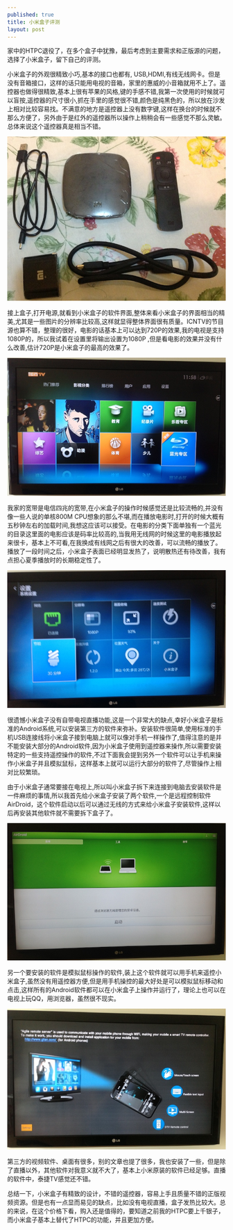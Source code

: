 ```yaml
---
published: true
title: 小米盒子评测
layout: post
---
```


家中的HTPC退役了，在多个盒子中犹豫，最后考虑到主要需求和正版源的问题，选择了小米盒子，留下自己的评测。

小米盒子的外观很精致小巧,基本的接口也都有, USB,HDMI,有线无线网卡。但是没有音箱接口，这样的话只能用电视的音箱，家里的惠威的小音箱就用不上了。遥控器也做得很精致,基本上很有苹果的风格,键的手感不错,我第一次使用的时候就可以盲按,遥控器的尺寸很小,抓在手里的感觉很不错,颜色是纯黑色的，所以放在沙发上相对比较容易找。不满意的地方是遥控器上没有数字键,这样在换台的时候就不那么方便了，另外由于是红外的遥控器所以操作上稍稍会有一些感觉不那么灵敏。总体来说这个遥控器真是相当不错。

![](/public/images/2013-05-19-mi-box-1.jpg)

接上盒子,打开电源,就看到小米盒子的软件界面,整体来看小米盒子的界面相当的精美,尤其是一些图片的分辨率比较高,这样就显得整体界面很有质量。ICNTV的节目源也算不错，整理的很好，电影的话基本上可以达到720P的效果,我的电视是支持1080P的，所以我试着在设置里将输出设置为1080P ,但是看电影的效果并没有什么改善,估计720P是小米盒子的最高的效果了。

![](/public/images/2013-05-19-mi-box-2.jpg)

我家的宽带是电信四兆的宽带,在小米盒子的操作时候感觉还是比较流畅的,并没有像一些人说的单核800M CPU想象的那么不堪,而在播放电影时,打开的时候大概有五秒钟左右的加载时间,我想这应该可以接受。在电影的分类下面单独有一个蓝光的目录这里面的电影应该是码率比较高的,当我用无线网的时候这里的电影播放起来很卡，基本上不可看,在我换成有线网之后有很大的改善，可以流畅的播放了。播放了一段时间之后，小米盒子表面已经明显发热了，说明散热还有待改善，我有点担心夏季播放时的长期稳定性了。

![](/public/images/2013-05-19-mi-box-3.jpg)
 
很遗憾小米盒子没有自带电视直播功能,这是一个非常大的缺点,幸好小米盒子是标准的Android系统,可以安装第三方的软件来弥补。安装软件很简单,使用标准的手机USB连接线将小米盒子接到电脑上就可以像对手机一样操作了,值得注意的是并不能安装大部分的Android软件,因为小米盒子使用到遥控器来操作,所以需要安装特定的一些支持遥控操作的软件,不过下面我会提到另外一个软件可以让手机来操作小米盒子并且模拟鼠标，这样基本上就可以运行大部分的软件了,尽管操作上相对比较繁琐。


由于小米盒子通常要接在电视上,所以叫小米盒子拆下来连接到电脑去安装软件是一件麻烦的事情,所以我首先给小米盒子安装了两个软件,一个是远程控制软件AirDroid，这个软件启动以后可以通过无线的方式来给小米盒子安装软件,这样以后再安装其他软件就不需要拆下盒子了。

![](/public/images/2013-05-19-mi-box-4.jpg)

另一个要安装的软件是模拟鼠标操作的软件,装上这个软件就可以用手机来遥控小米盒子,虽然没有用遥控器方便,但是用手机操控的最大好处是可以模拟鼠标移动和点击,这样所有的Android软件都可以在小米盒子上操作并运行了，理论上也可以在电视上玩QQ，用浏览器，虽然很不现实。

![](/public/images/2013-05-19-mi-box-5.jpg)

第三方的视频软件、桌面有很多，别的文章也提了很多，我也安装了一些，但是除了直播以外，其他软件对我意义就不大了，基本上小米原装的软件已经足够。直播的软件中，泰捷TV感觉还不错。

总结一下，小米盒子有精致的设计，不错的遥控器，容易上手且质量不错的正版视频资源。但是也有一点显而易见的缺点，比如没有电视直播，盒子发热比较大。总的来说，在这个价格下看，购入还是值得的，要知道之前我的HTPC要上千银子，而小米盒子基本上替代了HTPC的功能，并且更加方便。

